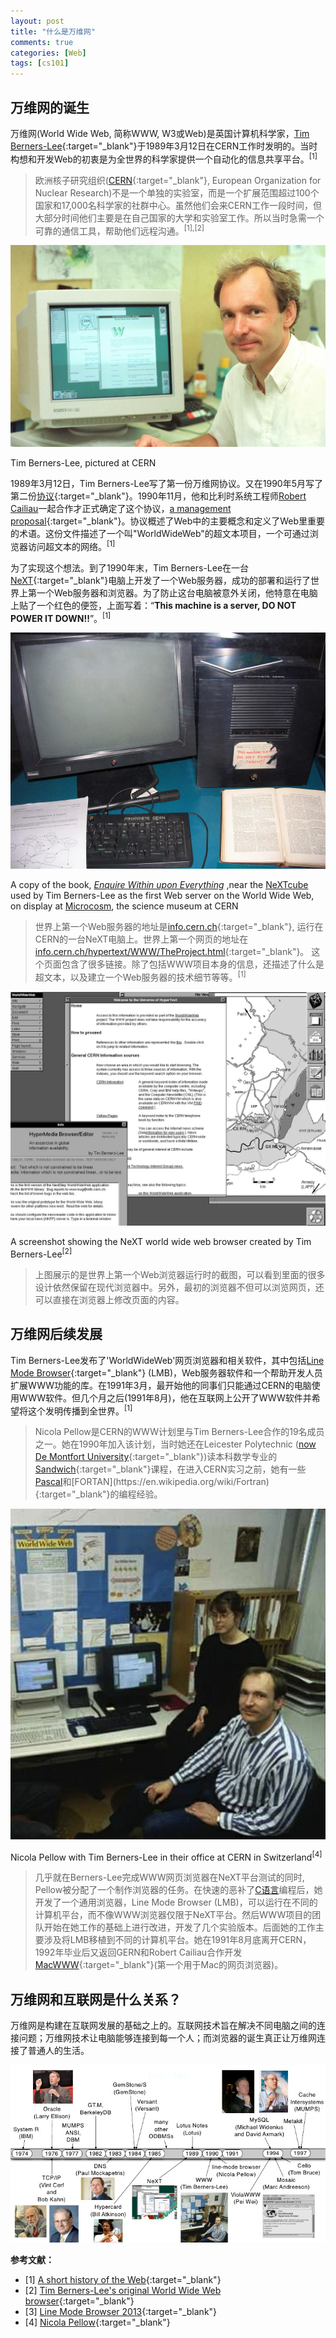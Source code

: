 ```yaml
---
layout: post
title: "什么是万维网"
comments: true
categories: [Web]
tags: [cs101]
---
```


## 万维网的诞生

万维网(World Wide Web, 简称WWW, W3或Web)是英国计算机科学家，[Tim Berners-Lee](https://en.wikipedia.org/wiki/Tim_Berners-Lee){:target="_blank"}于1989年3月12日在CERN工作时发明的。当时构想和开发Web的初衷是为全世界的科学家提供一个自动化的信息共享平台。<sup>[1]</sup>
> 欧洲核子研究组织([CERN](https://en.wikipedia.org/wiki/CERN){:target="_blank"}, European Organization for Nuclear Research)不是一个单独的实验室，而是一个扩展范围超过100个国家和17,000名科学家的社群中心。虽然他们会来CERN工作一段时间，但大部分时间他们主要是在自己国家的大学和实验室工作。所以当时急需一个可靠的通信工具，帮助他们远程沟通。<sup>[1],[2]</sup>

![](/assets/images/9407011_31-A4-at-144-dpi.jpg "Tim Berners-Lee, pictured at CERN")
<figcaption>Tim Berners-Lee, pictured at CERN</figcaption>

1989年3月12日，Tim Berners-Lee写了第一份万维网协议。又在1990年5月写了第二份[协议](http://cds.cern.ch/record/369245/files/dd-89-001.pdf){:target="_blank"}。1990年11月，他和比利时系统工程师[Robert Cailiau](https://en.wikipedia.org/wiki/Robert_Cailliau)一起合作才正式确定了这个协议，[a management proposal](http://cds.cern.ch/record/2639699/files/Proposal_Nov-1990.pdf){:target="_blank"}。协议概述了Web中的主要概念和定义了Web里重要的术语。这份文件描述了一个叫"WorldWideWeb"的超文本项目，一个可通过浏览器访问超文本的网络。<sup>[1]</sup>

为了实现这个想法。到了1990年末，Tim Berners-Lee在一台[NeXT](https://en.wikipedia.org/wiki/NeXT_Computer){:target="_blank"}电脑上开发了一个Web服务器，成功的部署和运行了世界上第一个Web服务器和浏览器。为了防止这台电脑被意外关闭，他特意在电脑上贴了一个红色的便签，上面写着：“**This machine is a server, DO NOT POWER IT DOWN!!**”。<sup>[1]</sup>

![](/assets/images/1280px-First_Web_Server.jpg)

<figcaption>A copy of the book, <i><a href="https://en.wikipedia.org/wiki/Enquire_Within_upon_Everything" target="_blank">Enquire Within upon Everything</a></i> ,near the <a href="https://en.wikipedia.org/wiki/NeXTcube" target="_blank">NeXTcube</a> used by Tim Berners-Lee as the first Web server on the World Wide Web, on display at <a href='https://en.wikipedia.org/wiki/Microcosm_(CERN) target="_blank"'>Microcosm</a>, the science museum at CERN</figcaption>

>世界上第一个Web服务器的地址是[info.cern.ch](http://info.cern.ch/){:target="_blank"}, 运行在CERN的一台NeXT电脑上。世界上第一个网页的地址在[info.cern.ch/hypertext/WWW/TheProject.html](http://info.cern.ch/hypertext/WWW/TheProject.html){:target="_blank"}。
这个页面包含了很多链接。除了包括WWW项目本身的信息，还描述了什么是超文本，以及建立一个Web服务器的技术细节等等。<sup>[1]</sup>

![](/assets/images/9001001_01-A4-at-144-dpi.jpg)
<figcaption>A screenshot showing the NeXT world wide web browser created by Tim Berners-Lee<sup>[2]</sup></figcaption>

>上图展示的是世界上第一个Web浏览器运行时的截图，可以看到里面的很多设计依然保留在现代浏览器中。另外，最初的浏览器不但可以浏览网页，还可以直接在浏览器上修改页面的内容。

## 万维网后续发展

Tim Berners-Lee发布了'WorldWideWeb'网页浏览器和相关软件，其中包括[Line Mode Browser](http://line-mode.cern.ch){:target="_blank"} (LMB)，Web服务器软件和一个帮助开发人员扩展WWW功能的库。在1991年3月，最开始他的同事们只能通过CERN的电脑使用WWW软件。但几个月之后(1991年8月)，他在互联网上公开了WWW软件并希望将这个发明传播到全世界。<sup>[1]</sup>

>Nicola Pellow是CERN的WWW计划里与Tim Berners-Lee合作的19名成员之一。她在1990年加入该计划，当时她还在Leicester Polytechnic ([now De Montfort University](https://en.wikipedia.org/wiki/De_Montfort_University){:target="_blank"})读本科数学专业的[Sandwich](https://en.wikipedia.org/wiki/Sandwich_degree){:target="_blank"}课程，在进入CERN实习之前，她有一些[Pascal](https://en.wikipedia.org/wiki/Pascal_(programming_language))和[FORTAN](https://en.wikipedia.org/wiki/Fortran){:target="_blank"}的编程经验。

![](/assets/images/nicola-and-tim.jpeg)
<figcaption>Nicola Pellow with Tim Berners-Lee in their office at CERN in Switzerland<sup>[4]</sup></figcaption>

>几乎就在Berners-Lee完成WWW网页浏览器在NeXT平台测试的同时, Pellow被分配了一个制作浏览器的任务。在快速的恶补了[C语言](https://en.wikipedia.org/wiki/C_(programming_language){:target="_blank"})编程后，她开发了一个通用浏览器，Line Mode Browser (LMB)，可以运行在不同的计算机平台，而不像WWW浏览器仅限于NeXT平台。然后WWW项目的团队开始在她工作的基础上进行改进，开发了几个实验版本。后面她的工作主要涉及将LMB移植到不同的计算机平台。她在1991年8月底离开CERN，1992年毕业后又返回GERN和Robert Cailiau合作开发[MacWWW](https://en.wikipedia.org/wiki/MacWWW){:target="_blank"}(第一个用于Mac的网页浏览器)。



## 万维网和互联网是什么关系？

万维网是构建在互联网发展的基础之上的。互联网技术旨在解决不同电脑之间的连接问题；万维网技术让电脑能够连接到每一个人；而浏览器的诞生真正让万维网连接了普通人的生活。

![](./assets/images/couchconfnycintrotodocumentdatabases-11-728.jpg)

**参考文献：**

- [1] [A short history of the Web](https://home.cern/science/computing/birth-web/short-history-web){:target="_blank"}
- [2] [Tim Berners-Lee's original World Wide Web browser](http://info.cern.ch/NextBrowser.html){:target="_blank"}
- [3] [Line Mode Browser 2013](http://line-mode.cern.ch){:target="_blank"}
- [4] [Nicola Pellow](https://en.wikipedia.org/wiki/Nicola_Pellow){:target="_blank"}